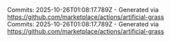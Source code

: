 Commits: 2025-10-26T01:08:17.789Z - Generated via https://github.com/marketplace/actions/artificial-grass
<br>
Commits: 2025-10-26T01:08:17.789Z - Generated via https://github.com/marketplace/actions/artificial-grass
<br>
